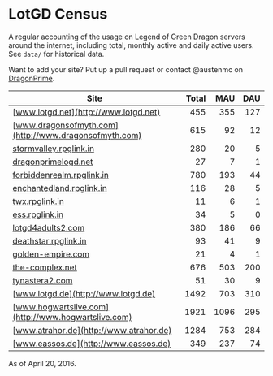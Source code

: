 # LotGD Census
A regular accounting of the usage on Legend of Green Dragon servers around the internet, including total, monthly active and daily active users. See `data/` for historical data.

Want to add your site? Put up a pull request or contact @austenmc on [DragonPrime](http://dragonprime.net).


Site | Total | MAU | DAU
--- | ---:| ---:| ---:
[www.lotgd.net](http://www.lotgd.net)|455|355|127
[www.dragonsofmyth.com](http://www.dragonsofmyth.com)|615|92|12
[stormvalley.rpglink.in](http://stormvalley.rpglink.in)|280|20|5
[dragonprimelogd.net](http://dragonprimelogd.net)|27|7|1
[forbiddenrealm.rpglink.in](http://forbiddenrealm.rpglink.in)|780|193|44
[enchantedland.rpglink.in](http://enchantedland.rpglink.in)|116|28|5
[twx.rpglink.in](http://twx.rpglink.in)|11|6|1
[ess.rpglink.in](http://ess.rpglink.in)|34|5|0
[lotgd4adults2.com](http://lotgd4adults2.com)|380|186|66
[deathstar.rpglink.in](http://deathstar.rpglink.in)|93|41|9
[golden-empire.com](http://golden-empire.com)|21|4|1
[the-complex.net](http://the-complex.net)|676|503|200
[tynastera2.com](http://tynastera2.com)|51|30|9
[www.lotgd.de](http://www.lotgd.de)|1492|703|310
[www.hogwartslive.com](http://www.hogwartslive.com)|1921|1096|295
[www.atrahor.de](http://www.atrahor.de)|1284|753|284
[www.eassos.de](http://www.eassos.de)|349|237|74

As of April 20, 2016.
